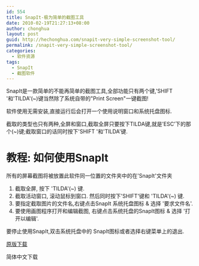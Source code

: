 ```yaml
---
id: 554
title: SnapIt-极为简单的截图工具
date: 2010-02-19T21:27:13+08:00
author: chonghua
layout: post
guid: http://hechonghua.com/snapit-very-simple-screenshot-tool/
permalink: /snapit-very-simple-screenshot-tool/
categories:
  - 软件资源
tags:
  - SnapIt
  - 截图软件
---
```

SnapIt是一款简单的不能再简单的截图工具,全部功能只有两个键,'SHIFT '和'TILDA'(~)键当然除了系统自带的"Print Screen"一键截图!

软件使用无需安装,直接运行后会打开一个使用说明窗口和系统托盘图标.

<!--more--></p> 

截取的类型也只有两种,全屏和窗口,截取全屏只要按下TILDA键,就是’ESC’下的那个(~)键;截取窗口的话同时按下'SHIFT '和'TILDA'键.

教程: 如何使用SnapIt  
=========================== 

所有的屏幕截图将被放置此软件同一位置的文件夹中的在'SnapIt'文件夹 </p> 

1. 截取全屏, 按下 'TILDA'(~) 键.  
2. 截取活动窗口, 滚动鼠标到窗口. 然后同时按下'SHIFT'键和 'TILDA'(~) 键.  
3. 要指定截取图片的文件名,右键点击SnapIt 系统托盘图标 & 选择 '要求文件名'.  
4. 要使用画图程序打开和编辑截图, 右键点击系统托盘的SnapIt图标 & 选择 '打开以编辑'. 

要停止使用SnapIt,双击系统托盘中的 SnapIt图标或者选择右键菜单上的退出.

<a href="http://www.planetsoft.org/utils/SnapIt.exe" target="_blank">原版下载</a>

简体中文下载
